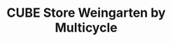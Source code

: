 ---
title: "CUBE Store Weingarten by Multicycle"
url: /weingarten/cube-store-weingarten-by-multicycle/
shop: Fahrrad
---